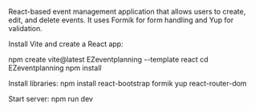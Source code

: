 React-based event management application that allows users to create, edit, and delete events. It uses Formik for form handling and Yup for validation.

Install Vite and create a React app:

npm create vite@latest EZeventplanning --template react
cd EZeventplanning
npm install

Install libraries:
npm install react-bootstrap formik yup react-router-dom

Start server:
npm run dev
